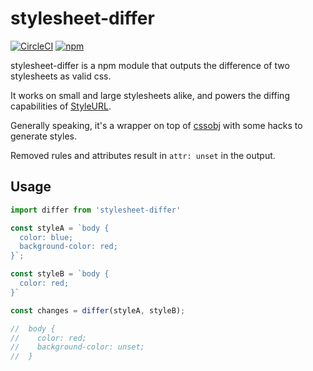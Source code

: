 # stylesheet-differ

[![CircleCI](https://circleci.com/gh/lukemiles/stylesheet-differ/tree/master.svg?style=svg)](https://circleci.com/gh/lukemiles/stylesheet-differ/tree/master) [![npm](https://img.shields.io/npm/v/stylesheet-differ.svg)](https://www.npmjs.com/package/stylesheet-differ)

stylesheet-differ is a npm module that outputs the difference of two stylesheets as valid css. 

It works on small and large stylesheets alike, and powers the diffing capabilities of [StyleURL](https://www.styleurl.app).

Generally speaking, it's a wrapper on top of [cssobj](https://github.com/cssobj/cssobj) with some hacks to generate styles.

Removed rules and attributes result in `attr: unset` in the output.

## Usage

```js
import differ from 'stylesheet-differ'

const styleA = `body {
  color: blue;
  background-color: red;
}`;

const styleB = `body {
  color: red;
}`

const changes = differ(styleA, styleB);

//  body {
//    color: red;
//    background-color: unset;
//  }
```
